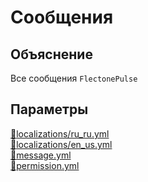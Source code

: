 <!-- #region title -->
# Сообщения
<!-- #endregion title -->

<!-- #region explanation -->
## Объяснение
Все сообщения `FlectonePulse`
<!-- #endregion explanation -->

<!-- #region parameters -->
## Параметры
[:file_folder:localizations/ru_ru.yml](/docs/localizations/ru_ru/message)\
[:file_folder:localizations/en_us.yml](/docs/localizations/en_us/message)\
[:file_folder:message.yml](/docs/message/)\
[:file_folder:permission.yml](/docs/permission/message/)
<!-- #endregion parameters -->